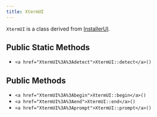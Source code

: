 ```yaml
---
title: XtermUI
---
```


`XtermUI` is a class derived from <a href="InstallerUI">InstallerUI</a>.

## Public Static Methods

* `<a href="XtermUI%3A%3Adetect">XtermUI::detect</a>()`

## Public Methods

* `<a href="XtermUI%3A%3Abegin">XtermUI::begin</a>()`
* `<a href="XtermUI%3A%3Aend">XtermUI::end</a>()`
* `<a href="XtermUI%3A%3Aprompt">XtermUI::prompt</a>()`


